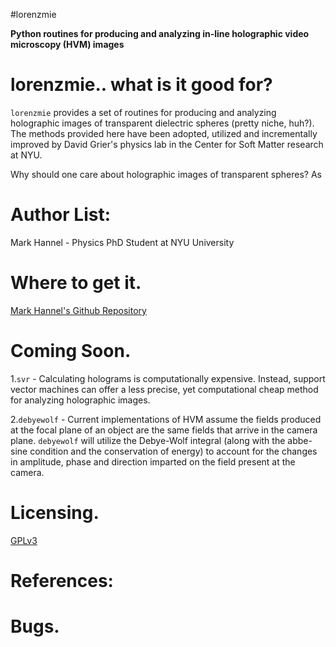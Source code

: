 #lorenzmie

<b>Python routines for producing and analyzing in-line holographic video microscopy (HVM) images </b>

# lorenzmie.. what is it good for?
`lorenzmie` provides a set of routines for producing and analyzing holographic images of transparent dielectric spheres (pretty niche, huh?). The methods provided here have been adopted, utilized and incrementally improved by David Grier's physics lab in the Center for Soft Matter research at NYU.

Why should one care about holographic images of transparent spheres? As 

# Author List:
Mark Hannel - Physics PhD Student at NYU University

# Where to get it.
[Mark Hannel's Github Repository](https://https://github.com/markhannel/lorenzmie)

# Coming Soon.
1.`svr` - Calculating holograms is computationally expensive. Instead, support vector machines can offer a less precise, yet computational cheap method for analyzing holographic images.

2.`debyewolf` - Current implementations of HVM assume the fields produced at the focal plane of an object are the same fields that arrive in the camera plane. `debyewolf` will utilize the Debye-Wolf integral (along with the abbe-sine condition and the conservation of energy) to account for the changes in amplitude, phase and direction imparted on the field present at the camera.
# Licensing.
[GPLv3](https://www.gnu.org/licenses/gpl-3.0.html)

# References:

# Bugs.
